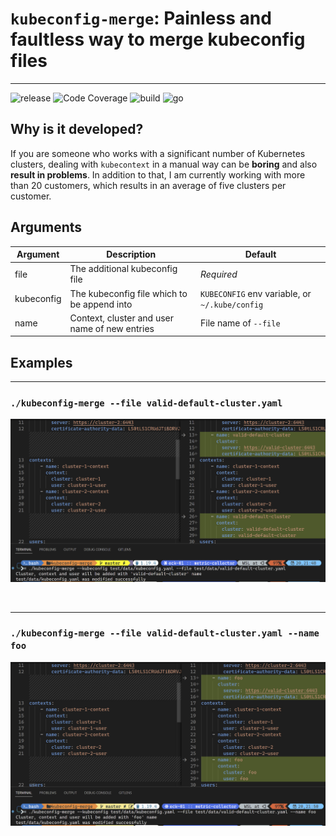 # `kubeconfig-merge`: Painless and faultless way to merge kubeconfig files
---
![release](https://img.shields.io/github/v/release/btungut/kubeconfig-merge)
![Code Coverage](https://img.shields.io/badge/Code%20Coverage-51%25-yellow?style=flat)
![build](https://img.shields.io/github/actions/workflow/status/btungut/kubeconfig-merge/ci.yml?branch=master)
![go](https://img.shields.io/github/go-mod/go-version/btungut/kubeconfig-merge)

## Why is it developed?
If you are someone who works with a significant number of Kubernetes clusters, dealing with `kubecontext` in a manual way can be **boring** and also **result in problems**.
In addition to that, I am currently working with more than 20 customers, which results in an average of five clusters per customer.


## Arguments

| Argument     | Description                                                                | Default                                        |
|--------------|----------------------------------------------------------------------------|------------------------------------------------|
| file       | The additional kubeconfig file | *Required* |
| kubeconfig | The kubeconfig file which to be append into        | `KUBECONFIG` env variable, or `~/.kube/config` |
| name       | Context, cluster and user name of new entries                              | File name of `--file`|

## Examples

---
### `./kubeconfig-merge --file valid-default-cluster.yaml`

![kubeconfig-merge without name](.assets/kubeconfig-merge-01.png)

<br/>

---

### `./kubeconfig-merge --file valid-default-cluster.yaml --name foo`
![kubeconfig-merge with name](.assets/kubeconfig-merge-02.png)